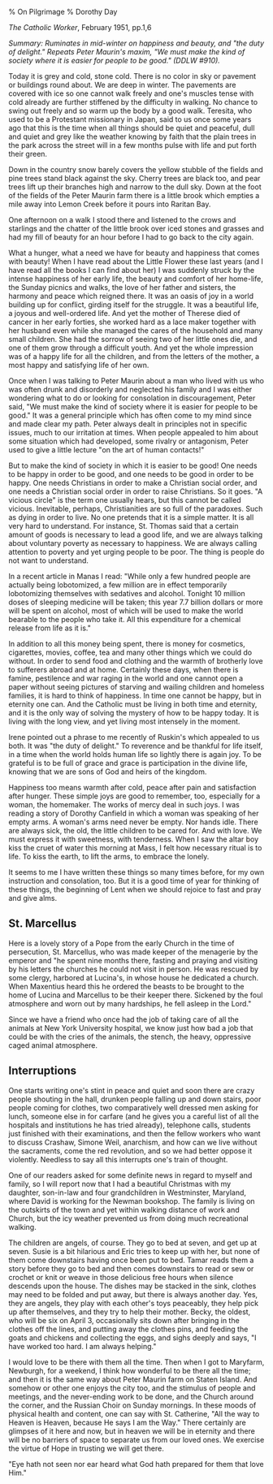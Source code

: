 % On Pilgrimage
% Dorothy Day

*The Catholic Worker*, February 1951, pp.1,6

*Summary: Ruminates in mid-winter on happiness and beauty, and "the duty
of delight." Repeats Peter Maurin's maxim, "We must make the kind of
society where it is easier for people to be good." (DDLW \#910).*

Today it is grey and cold, stone cold. There is no color in sky or
pavement or buildings round about. We are deep in winter. The pavements
are covered with ice so one cannot walk freely and one's muscles tense
with cold already are further stiffened by the difficulty in walking. No
chance to swing out freely and so warm up the body by a good walk.
Teresita, who used to be a Protestant missionary in Japan, said to us
once some years ago that this is the time when all things should be
quiet and peaceful, dull and quiet and grey like the weather knowing by
faith that the plain trees in the park across the street will in a few
months pulse with life and put forth their green.

Down in the country snow barely covers the yellow stubble of the fields
and pine trees stand black against the sky. Cherry trees are black too,
and pear trees lift up their branches high and narrow to the dull sky.
Down at the foot of the fields of the Peter Maurin farm there is a
little brook which empties a mile away into Lemon Creek before it pours
into Raritan Bay.

One afternoon on a walk I stood there and listened to the crows and
starlings and the chatter of the little brook over iced stones and
grasses and had my fill of beauty for an hour before I had to go back to
the city again.

What a hunger, what a need we have for beauty and happiness that comes
with beauty! When I have read about the Little Flower these last years
(and I have read all the books I can find about her) I was suddenly
struck by the intense happiness of her early life, the beauty and
comfort of her home-life, the Sunday picnics and walks, the love of her
father and sisters, the harmony and peace which reigned there. It was an
oasis of joy in a world building up for conflict, girding itself for the
struggle. It was a beautiful life, a joyous and well-ordered life. And
yet the mother of Therese died of cancer in her early forties, she
worked hard as a lace maker together with her husband even while she
managed the cares of the household and many small children. She had the
sorrow of seeing two of her little ones die, and one of them grow
through a difficult youth. And yet the whole impression was of a happy
life for all the children, and from the letters of the mother, a most
happy and satisfying life of her own.

Once when I was talking to Peter Maurin about a man who lived with us
who was often drunk and disorderly and neglected his family and I was
either wondering what to do or looking for consolation in
discouragement, Peter said, "We must make the kind of society where it
is easier for people to be good." It was a general principle which has
often come to my mind since and made clear my path. Peter always dealt
in principles not in specific issues, much to our irritation at times.
When people appealed to him about some situation which had developed,
some rivalry or antagonism, Peter used to give a little lecture "on the
art of human contacts!"

But to make the kind of society in which it is easier to be good! One
needs to be happy in order to be good, and one needs to be good in order
to be happy. One needs Christians in order to make a Christian social
order, and one needs a Christian social order in order to raise
Christians. So it goes. "A vicious circle" is the term one usually
hears, but this cannot be called vicious. Inevitable, perhaps,
Christianities are so full of the paradoxes. Such as dying in order to
live. No one pretends that it is a simple matter. It is all very hard to
understand. For instance, St. Thomas said that a certain amount of goods
is necessary to lead a good life, and we are always talking about
voluntary poverty as necessary to happiness. We are always calling
attention to poverty and yet urging people to be poor. The thing is
people do not want to understand.

In a recent article in Manas I read: "While only a few hundred people
are actually being lobotomized, a few million are in effect temporarily
lobotomizing themselves with sedatives and alcohol. Tonight 10 million
doses of sleeping medicine will be taken; this year 7.7 billion dollars
or more will be spent on alcohol, most of which will be used to make the
world bearable to the people who take it. All this expenditure for a
chemical release from life as it is."

In addition to all this money being spent, there is money for cosmetics,
cigarettes, movies, coffee, tea and many other things which we could do
without. In order to send food and clothing and the warmth of brotherly
love to sufferers abroad and at home. Certainly these days, when there
is famine, pestilence and war raging in the world and one cannot open a
paper without seeing pictures of starving and wailing children and
homeless families, it is hard to think of happiness. In time one cannot
be happy, but in eternity one can. And the Catholic must be living in
both time and eternity, and it is the only way of solving the mystery of
how to be happy today. It is living with the long view, and yet living
most intensely in the moment.

Irene pointed out a phrase to me recently of Ruskin's which appealed to
us both. It was "the duty of delight." To reverence and be thankful for
life itself, in a time when the world holds human life so lightly there
is again joy. To be grateful is to be full of grace and grace is
participation in the divine life, knowing that we are sons of God and
heirs of the kingdom.

Happiness too means warmth after cold, peace after pain and satisfaction
after hunger. These simple joys are good to remember, too, especially
for a woman, the homemaker. The works of mercy deal in such joys. I was
reading a story of Dorothy Canfield in which a woman was speaking of her
empty arms. A woman's arms need never be empty. Nor hands idle. There
are always sick, the old, the little children to be cared for. And with
love. We must express it with sweetness, with tenderness. When I saw the
altar boy kiss the cruet of water this morning at Mass, I felt how
necessary ritual is to life. To kiss the earth, to lift the arms, to
embrace the lonely.

It seems to me I have written these things so many times before, for my
own instruction and consolation, too. But it is a good time of year for
thinking of these things, the beginning of Lent when we should rejoice
to fast and pray and give alms.

St. Marcellus
-------------

Here is a lovely story of a Pope from the early Church in the time of
persecution, St. Marcellus, who was made keeper of the menagerie by the
emperor and "he spent nine months there, fasting and praying and
visiting by his letters the churches he could not visit in person. He
was rescued by some clergy, harbored at Lucina's, in whose house he
dedicated a church. When Maxentius heard this he ordered the beasts to
be brought to the home of Lucina and Marcellus to be their keeper there.
Sickened by the foul atmosphere and worn out by many hardships, he fell
asleep in the Lord."

Since we have a friend who once had the job of taking care of all the
animals at New York University hospital, we know just how bad a job that
could be with the cries of the animals, the stench, the heavy,
oppressive caged animal atmosphere.

Interruptions
-------------

One starts writing one's stint in peace and quiet and soon there are
crazy people shouting in the hall, drunken people falling up and down
stairs, poor people coming for clothes, two comparatively well dressed
men asking for lunch, someone else in for carfare (and he gives you a
careful list of all the hospitals and institutions he has tried
already), telephone calls, students just finished with their
examinations, and then the fellow workers who want to discuss Crashaw,
Simone Weil, anarchism, and how can we live without the sacraments, come
the red revolution, and so we had better oppose it violently. Needless
to say all this interrupts one's train of thought.

One of our readers asked for some definite news in regard to myself and
family, so I will report now that I had a beautiful Christmas with my
daughter, son-in-law and four grandchildren in Westminster, Maryland,
where David is working for the Newman bookshop. The family is living on
the outskirts of the town and yet within walking distance of work and
Church, but the icy weather prevented us from doing much recreational
walking.

The children are angels, of course. They go to bed at seven, and get up
at seven. Susie is a bit hilarious and Eric tries to keep up with her,
but none of them come downstairs having once been put to bed. Tamar
reads them a story before they go to bed and then comes downstairs to
read or sew or crochet or knit or weave in those delicious free hours
when silence descends upon the house. The dishes may be stacked in the
sink, clothes may need to be folded and put away, but there is always
another day. Yes, they are angels, they play with each other's toys
peaceably, they help pick up after themselves, and they try to help
their mother. Becky, the oldest, who will be six on April 3,
occasionally sits down after bringing in the clothes off the lines, and
putting away the clothes pins, and feeding the goats and chickens and
collecting the eggs, and sighs deeply and says, "I have worked too hard.
I am always helping." 

I would love to be there with them all the time. Then when I got to
Maryfarm, Newburgh, for a weekend, I think how wonderful to be there all
the time; and then it is the same way about Peter Maurin farm on Staten
Island. And somehow or other one enjoys the city too, and the stimulus
of people and meetings, and the never-ending work to be done, and the
Church around the corner, and the Russian Choir on Sunday mornings. In
these moods of physical health and content, one can say with St.
Catherine, "All the way to Heaven is Heaven, because He says I am the
Way." There certainly are glimpses of it here and now, but in heaven we
will be in eternity and there will be no barriers of space to separate
us from our loved ones. We exercise the virtue of Hope in trusting we
will get there.

"Eye hath not seen nor ear heard what God hath prepared for them that
love Him."
